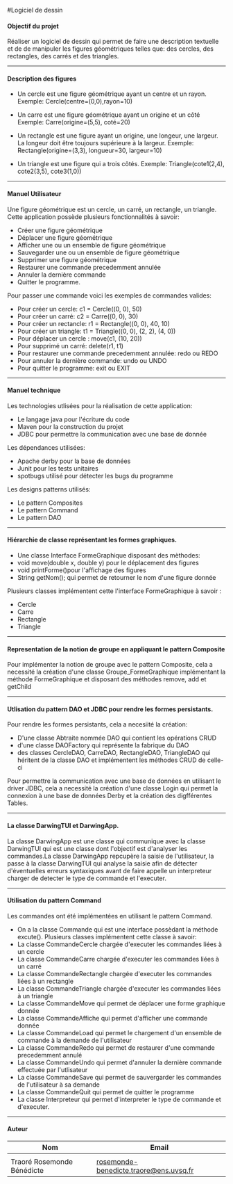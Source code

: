 #Logiciel de dessin 

#### Objectif du projet
Réaliser un logiciel de dessin qui permet de faire une description textuelle et de 
de manipuler les figures géométriques telles que: des cercles, des rectangles, des carrés et des triangles.
<hr>

#### Description des figures
* Un cercle est une figure géométrique ayant un centre et un rayon.
Exemple: Cercle(centre=(0,0),rayon=10)

* Un carre est une figure géométrique ayant un origine et un côté
Exemple: Carre(origine=(5,5), coté=20)

* Un rectangle est une figure ayant un origine, une longeur, une largeur. La longeur doit être toujours supérieure
à la largeur.
Exemple: Rectangle(origine=(3,3), longueur=30, largeur=10) 

* Un triangle est une figure qui a trois côtés.
Exemple: Triangle(cote1(2,4), cote2(3,5), cote3(1,0))

<hr>

#### Manuel Utilisateur

Une figure géométrique est un cercle, un carré, un rectangle, un triangle.
Cette application possède plusieurs fonctionnalités à savoir:

* Créer une figure géométrique
* Déplacer une figure géométrique
* Afficher une ou un ensemble de figure géométrique 
* Sauvegarder une ou un ensemble de figure géométrique 
* Supprimer une figure géométrique
* Restaurer une commande precedemment annulée
* Annuler la dernière commande
* Quitter le programme.

Pour passer une commande voici les exemples de commandes valides:

* Pour créer un cercle: c1 = Cercle((0, 0), 50)
* Pour créer un carré: c2 = Carre((0, 0), 30)
* Pour créer un rectancle: r1 = Rectangle((0, 0), 40, 10)
* Pour créer un triangle: t1 = Triangle((0, 0), (2, 2), (4, 0))
* Pour déplacer un cercle : move(c1, (10, 20))
* Pour supprimé un carré: delete(r1, t1)
* Pour restaurer une commande precedemment annulée: redo ou REDO
* Pour annuler la dernière commande: undo ou UNDO
* Pour quitter le programme: exit ou EXIT
                               
<hr>

#### Manuel technique

Les technologies utlisées pour la réalisation de cette application:
* Le langage java pour l'écriture du code
* Maven pour la construction du projet
* JDBC pour permettre la communication avec une base de donnée

Les dépendances utilisées:
* Apache derby pour la base de données
* Junit pour les tests unitaires
* spotbugs utilisé pour détecter les bugs du programme

Les designs patterns utilisés:
* Le pattern Composites
* Le pattern Command
* Le pattern DAO

<hr>

#### Hiérarchie de classe représentant les formes graphiques.

* Une classe Interface FormeGraphique disposant des mèthodes: 
* void move(double x, double y) pour le déplacement des figures
* void printForme()pour l'affichage des figures
*  String getNom(); qui permet de retourner le nom d'une figure donnée

Plusieurs classes implémentent cette l'interface FormeGraphique à savoir :
* Cercle
* Carre
* Rectangle
* Triangle
<hr>


#### Representation de la notion de groupe en appliquant le pattern Composite

Pour implémenter la notion de groupe avec le pattern Composite, cela a necessité la 
création d'une classe Groupe_FormeGraphique implémentant la méthode FormeGraphique et
 disposant des méthodes remove, add et getChild
  
<hr>

#### Utlisation du pattern DAO et JDBC pour rendre les formes persistants.

Pour rendre les formes persistants, cela a necesiité la création:

* D'une classe Abtraite nommée DAO qui contient les opérations CRUD
* d'une classe DAOFactory qui représente la fabrique du DAO
* des classes CercleDAO, CarreDAO, RectangleDAO, TriangleDAO qui héritent de la classe DAO et implémentent 
les méthodes CRUD de celle-ci

Pour permettre la communication avec une base de données en utilisant le driver JDBC, cela a necessité la création d'une classe 
Login qui permet la connexion à une base de données Derby et la création des digfférentes Tables.

<hr>

#### La classe DarwingTUI et DarwingApp.

La classe DarwingApp est une classe qui communique avec la classe DarwingTUI qui est une classe
dont l'objectif est d'analyser les commandes.La classe DarwingApp repcupère la saisie de l'utilisateur, la passe à la classe DarwingTUI qui analyse la saisie afin de détecter d'éventuelles erreurs syntaxiques avant de faire appelle un interpreteur charger de detecter le type de commande et l'executer.

 <hr>
 
#### Utilisation du pattern Command

Les commandes ont été implémentées en utilisant le pattern Command.
* On a la classe Commande qui est une interface possèdant la méthode excute().
Plusieurs classes implémentent cette classe à savoir:
* La classe CommandeCercle chargée d'executer les commandes liées à un cercle
* La classe CommandeCarre chargée d'executer les commandes liées à un carré
* La classe CommandeRectangle chargée d'executer les commandes liées à un rectangle
* La classe CommandeTriangle chargée d'executer les commandes liées à un triangle
* La classe CommandeMove qui permet de déplacer une forme graphique donnée
* La classe CommandeAffiche qui permet d'afficher une commande donnée
* La classe CommandeLoad qui permet le chargement d'un ensemble de commande à la demande de l'utilisateur
* La classe CommandeRedo qui permet de restaurer d'une commande precedemment annulé
* La classe CommandeUndo qui permet d'annuler la dernière commande effectuée par l'utlisateur
* La classe  CommandeSave qui permet de sauvergarder les commandes de l'utilisateur à sa demande
* La classe CommandeQuit qui permet de quitter le programme
* La classe Interpreteur qui permet d'interpreter le type de commande et d'executer.

 <hr>

#### Auteur

|            Nom              |               Email                    |
|-----------------------------|----------------------------------------|
|                             |                                        |
| Traoré Rosemonde Bénédicte  | rosemonde-benedicte.traore@ens.uvsq.fr |



    







 